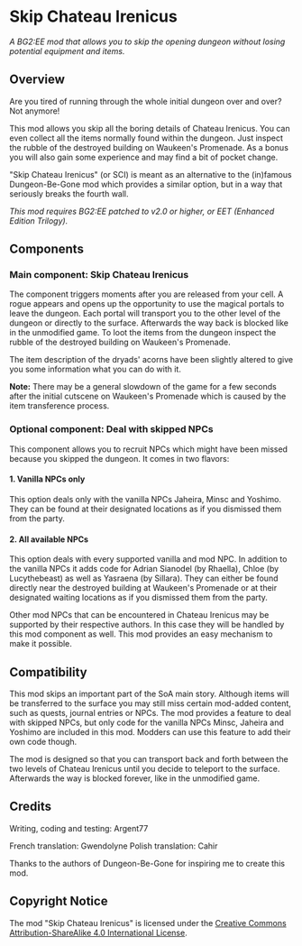 # Skip Chateau Irenicus
*A BG2:EE mod that allows you to skip the opening dungeon without losing potential equipment and items.*

## Overview

Are you tired of running through the whole initial dungeon over and over? Not anymore!

This mod allows you skip all the boring details of Chateau Irenicus. You can even collect all the items normally found within the dungeon. Just inspect the rubble of the destroyed building on Waukeen's Promenade. As a bonus you will also gain some experience and may find a bit of pocket change.

"Skip Chateau Irenicus" (or SCI) is meant as an alternative to the (in)famous Dungeon-Be-Gone mod which provides a similar option, but in a way that seriously breaks the fourth wall.

*This mod requires BG2:EE patched to v2.0 or higher, or EET (Enhanced Edition Trilogy).*

## Components

### Main component: Skip Chateau Irenicus

The component triggers moments after you are released from your cell. A rogue appears and opens up the opportunity to use the magical portals to leave the dungeon. Each portal will transport you to the other level of the dungeon or directly to the surface. Afterwards the way back is blocked like in the unmodified game. To loot the items from the dungeon inspect the rubble of the destroyed building on Waukeen's Promenade.

The item description of the dryads' acorns have been slightly altered to give you some information what you can do with it.

**Note:** There may be a general slowdown of the game for a few seconds after the initial cutscene on Waukeen's Promenade which is caused by the item transference process.

### Optional component: Deal with skipped NPCs

This component allows you to recruit NPCs which might have been missed because you skipped the dungeon. It comes in two flavors:

#### 1. Vanilla NPCs only
This option deals only with the vanilla NPCs Jaheira, Minsc and Yoshimo. They can be found at their designated locations as if you dismissed them from the party.

#### 2. All available NPCs
This option deals with every supported vanilla and mod NPC. In addition to the vanilla NPCs it adds code for Adrian Sianodel (by Rhaella), Chloe (by Lucythebeast) as well as Yasraena (by Sillara). They can either be found directly near the destroyed building at Waukeen's Promenade or at their designated waiting locations as if you dismissed them from the party.

Other mod NPCs that can be encountered in Chateau Irenicus may be supported by their respective authors. In this case they will be handled by this mod component as well. This mod provides an easy mechanism to make it possible.

## Compatibility

This mod skips an important part of the SoA main story. Although items will be transferred to the surface you may still miss certain mod-added content, such as quests, journal entries or NPCs. The mod provides a feature to deal with skipped NPCs, but only code for the vanilla NPCs Minsc, Jaheira and Yoshimo are included in this mod. Modders can use this feature to add their own code though.

The mod is designed so that you can transport back and forth between the two levels of Chateau Irenicus until you decide to teleport to the surface. Afterwards the way is blocked forever, like in the unmodified game.

## Credits

Writing, coding and testing: Argent77

French translation: Gwendolyne
Polish translation: Cahir

Thanks to the authors of Dungeon-Be-Gone for inspiring me to create this mod.


## Copyright Notice

The mod "Skip Chateau Irenicus" is licensed under the [Creative Commons Attribution-ShareAlike 4.0 International License](http://creativecommons.org/licenses/by-sa/4.0/).
